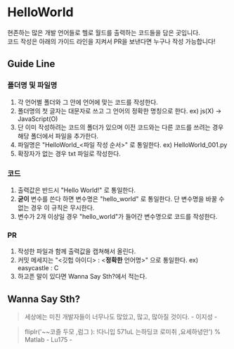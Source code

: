 # HelloWorld
 현존하는 많은 개발 언어들로 헬로 월드를 출력하는 코드들을 담은 곳입니다.  
 코드 작성은 아래의 가이드 라인을 지켜서 PR을 보낸다면 누구나 작성 가능합니다!

## Guide Line
### 폴더명 및 파일명
1. 각 언어별 폴더와 그 안에 언어에 맞는 코드를 작성한다.
2. 폴더명의 첫 글자는 대문자로 쓰고 그 언어의 정확한 명칭으로 한다. ex) js(X) -> JavaScript(O)
3. 단 이미 작성하려는 코드의 폴더가 있으며 이전 코드와는 다른 코드를 쓰려는 경우 해당 폴더에서 파일을 추가한다.
4. 파일명은 "HelloWorld_<파일 작성 순서>" 로 통일한다. ex) HelloWorld_001.py
5. 확장자가 없는 경우 txt 파일로 작성한다.

### 코드
1. 출력값은 반드시 "Hello World!" 로 통일한다.
2. **굳이** 변수를 쓴다 하면 변수명은 "hello_world" 로 통일한다. 단 변수명을 바꿀 수 없는 경우 이 규칙은 무시한다.
3. 변수가 2개 이상일 경우 "hello_world"가 들어간 변수명으로 코드를 작성한다.

### PR
1. 작성한 파일과 함께 출력값을 캡쳐해서 올린다.
2. 커밋 메세지는 "<깃헙 아이디> : <**정확한** 언어명>" 으로 통일한다. ex) easycastle : C
3. 하고픈 말이 있다면 Wanna Say Sth?에서 적는다.

## Wanna Say Sth?
> 세상에는 미친 개발자들이 너무나도 많았고, 많고, 많아질 것이다. - 이지성 -

> fliplr('~~코즐 두모 ,럼그 ): !다니입 571uL 는하딩코 로미취 ,요세하녕안')  % Matlab - Lu175 -  

